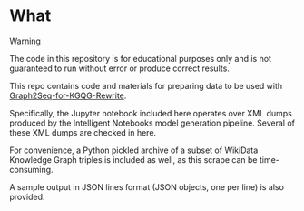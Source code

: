 What
====

> [!WARNING]
> The code in this repository is for educational purposes only and is not guaranteed to run without error or produce correct results.

This repo contains code and materials for preparing data to be used
with [Graph2Seq-for-KGQG-Rewrite](https://github.com/alexsmaliy/Graph2Seq-for-KGQG-Rewrite).

Specifically, the Jupyter notebook included here operates over XML dumps
produced by the Intelligent Notebooks model generation pipeline. Several
of these XML dumps are checked in here.

For convenience, a Python pickled archive of a subset of WikiData Knowledge Graph
triples is included as well, as this scrape can be time-consuming.

A sample output in JSON lines format (JSON objects, one per line) is also provided.

